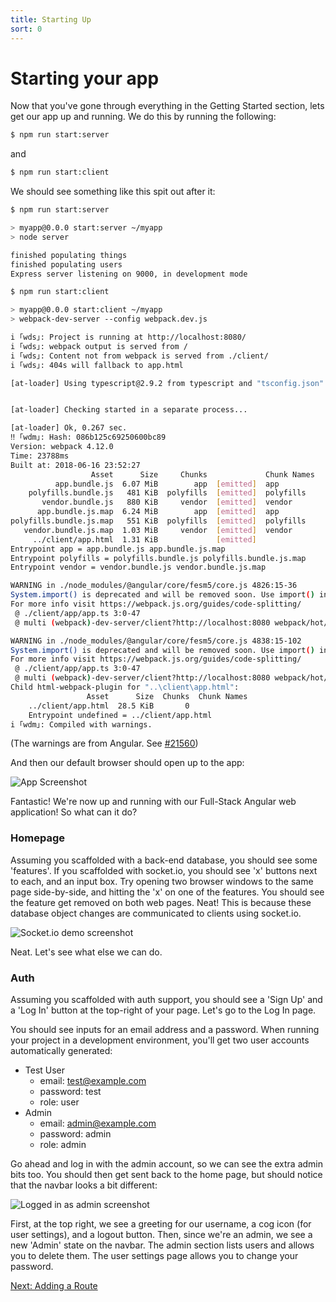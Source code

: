 ```yaml
---
title: Starting Up
sort: 0
---
```


# Starting your app

Now that you've gone through everything in the Getting Started section, lets get our app up and running. We do this by
running the following:

```bash
$ npm run start:server
```
and
```bash
$ npm run start:client
```

We should see something like this spit out after it:

```bash
$ npm run start:server

> myapp@0.0.0 start:server ~/myapp
> node server

finished populating things
finished populating users
Express server listening on 9000, in development mode
```

```bash
$ npm run start:client

> myapp@0.0.0 start:client ~/myapp
> webpack-dev-server --config webpack.dev.js

i ｢wds｣: Project is running at http://localhost:8080/
i ｢wds｣: webpack output is served from /
i ｢wds｣: Content not from webpack is served from ./client/
i ｢wds｣: 404s will fallback to app.html

[at-loader] Using typescript@2.9.2 from typescript and "tsconfig.json" from ~/myapp/tsconfig.json.


[at-loader] Checking started in a separate process...

[at-loader] Ok, 0.267 sec.
‼ ｢wdm｣: Hash: 086b125c69250600bc89
Version: webpack 4.12.0
Time: 23788ms
Built at: 2018-06-16 23:52:27
                  Asset      Size     Chunks             Chunk Names
          app.bundle.js  6.07 MiB        app  [emitted]  app
    polyfills.bundle.js   481 KiB  polyfills  [emitted]  polyfills
       vendor.bundle.js   880 KiB     vendor  [emitted]  vendor
      app.bundle.js.map  6.24 MiB        app  [emitted]  app
polyfills.bundle.js.map   551 KiB  polyfills  [emitted]  polyfills
   vendor.bundle.js.map  1.03 MiB     vendor  [emitted]  vendor
     ../client/app.html  1.31 KiB             [emitted]
Entrypoint app = app.bundle.js app.bundle.js.map
Entrypoint polyfills = polyfills.bundle.js polyfills.bundle.js.map
Entrypoint vendor = vendor.bundle.js vendor.bundle.js.map

WARNING in ./node_modules/@angular/core/fesm5/core.js 4826:15-36
System.import() is deprecated and will be removed soon. Use import() instead.
For more info visit https://webpack.js.org/guides/code-splitting/
 @ ./client/app/app.ts 3:0-47
 @ multi (webpack)-dev-server/client?http://localhost:8080 webpack/hot/dev-server ./client/app/app.ts

WARNING in ./node_modules/@angular/core/fesm5/core.js 4838:15-102
System.import() is deprecated and will be removed soon. Use import() instead.
For more info visit https://webpack.js.org/guides/code-splitting/
 @ ./client/app/app.ts 3:0-47
 @ multi (webpack)-dev-server/client?http://localhost:8080 webpack/hot/dev-server ./client/app/app.ts
Child html-webpack-plugin for "..\client\app.html":
                 Asset      Size  Chunks  Chunk Names
    ../client/app.html  28.5 KiB       0
    Entrypoint undefined = ../client/app.html
i ｢wdm｣: Compiled with warnings.
```

(The warnings are from Angular. See [#21560](https://github.com/angular/angular/issues/21560))

And then our default browser should open up to the app:

<img src="../assets/afs-screenshot.png" alt="App Screenshot">

Fantastic! We're now up and running with our Full-Stack Angular web application! So what can it do?

### Homepage

Assuming you scaffolded with a back-end database, you should see some 'features'. If you scaffolded with socket.io, you
should see 'x' buttons next to each, and an input box. Try opening two browser windows to the same page side-by-side,
and hitting the 'x' on one of the features. You should see the feature get removed on both web pages. Neat! This is
because these database object changes are communicated to clients using socket.io.


<img src="../assets/socket.io-demo.gif" alt="Socket.io demo screenshot">


Neat. Let's see what else we can do.

### Auth

Assuming you scaffolded with auth support, you should see a 'Sign Up' and a 'Log In' button at the top-right of your
page. Let's go to the Log In page.

You should see inputs for an email address and a password. When running your project in a development environment,
you'll get two user accounts automatically generated:

 * Test User
   * email: test@example.com
   * password: test
   * role: user
 * Admin
   * email: admin@example.com
   * password: admin
   * role: admin

Go ahead and log in with the admin account, so we can see the extra admin bits too. You should then get sent back to the
home page, but should notice that the navbar looks a bit different:

<img src="../assets/logged-in.jpg" alt="Logged in as admin screenshot">


First, at the top right, we see a greeting for our username, a cog icon (for user settings), and a logout button. Then,
since we're an admin, we see a new 'Admin' state on the navbar. The admin section lists users and allows you to delete
them. The user settings page allows you to change your password.

[Next: Adding a Route](01_Adding_a_Route)
